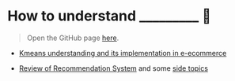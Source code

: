 # How to understand _________ 🤔

> Open the GitHub page [here](https://llan-ovoy.github.io/How-toooo/).

* [Kmeans understanding and its implementation in e-ecommerce](https://llan-ovoy.github.io/How-toooo/Kmeans_ecommerce/)

* [Review of Recommendation System](https://llan-ovoy.github.io/How-toooo/Recommendation_sys/) and some [side topics](https://github.com/LLan-ovoy/How-toooo/tree/main/Recommendation_sys/Side_Topics/)

